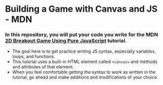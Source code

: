 # Building a Game with Canvas and JS - MDN

### In this repository, you will put your code you write for the MDN [2D Breakout Game Using Pure JavaScript](https://developer.mozilla.org/en-US/docs/Games/Tutorials/2D_Breakout_game_pure_JavaScript) tutorial. 

- The goal here is to get practice writing JS syntax, expecially variables, loops, and functions.
- This tutorial uses a built-in HTML element called `<canvas>` and methods and attributes of that element. 
- When you feel comfortable getting the syntax to work as written in the tutorial, go ahead and make additions and modifications of your choice. 

